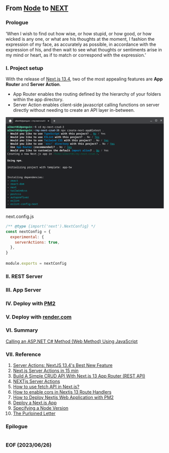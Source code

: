 ## From [Node](https://nodejs.org/en) to [NEXT](https://nextjs.org/)


<div style="text-align: left; color:white; background-color:black">
</div>


### Prologue
‘When I wish to find out how wise, or how stupid, or how good, or how wicked is any one, or what are his thoughts at the moment, I fashion the expression of my face, as accurately as possible, in accordance with the expression of his, and then wait to see what thoughts or sentiments arise in my mind or heart, as if to match or correspond with the expression.’

### I. Project setup 
With the release of [Next.js 13.4](https://nextjs.org/blog/next-13-4), two of the most appealing features are **App Router** and **Server Action**. 
- App Router enables the routing defined by the hierarchy of your folders within the app directory. 
- Server Action enables client-side javascript calling functions on server directly without needing to create an API layer in-between. 

![alt create-next-app](img/create-next-app.png)

next.config.js
```javascript
/** @type {import('next').NextConfig} */
const nextConfig = {
  experimental: {
    serverActions: true,
  },
}

module.exports = nextConfig
```


### II. REST Server


### III. App Server


### IV. Deploy with [PM2](https://pm2.keymetrics.io/)


### V. Deploy with [render.com](https://render.com/)


### VI. Summary 
[Calling an ASP.NET C# Method (Web Method) Using JavaScript](https://www.c-sharpcorner.com/UploadFile/abhikumarvatsa/calling-an-Asp-Net-C-Sharp-method-web-method-using-javascript/)


### VII. Reference
1. [Server Actions: NextJS 13.4's Best New Feature](https://youtu.be/czvSZqnpTHs)
2. [Next.js Server Actions in 15 min](https://youtu.be/g1dwTNxGmFQ)
3. [Build A Simple CRUD API With Next.js 13 App Router (REST API)](https://youtu.be/O-NGENb6LNg)
4. [NEXTjs Server Actions](https://nextjs.org/docs/app/building-your-application/data-fetching/server-actions)
5. [How to use fetch API in Next.js?](https://rapidapi.com/guides/how-to-use-fetch-api-in-next-js)
6. [How to enable cors in Nextjs 13 Route Handlers](https://github.com/vercel/next.js/discussions/47933)
7. [How to Deploy Nextjs Web Application with PM2](https://dykraf.com/blog/deploying-nextjs-web-application-with-pm2)
8. [Deploy a Next.js App](https://render.com/docs/deploy-nextjs-app)
9. [Specifying a Node Version](https://render.com/docs/node-version)
10. [The Purloined Letter](https://poemuseum.org/the-purloined-letter/)


### Epilogue 
```
```


### EOF (2023/06/26)
